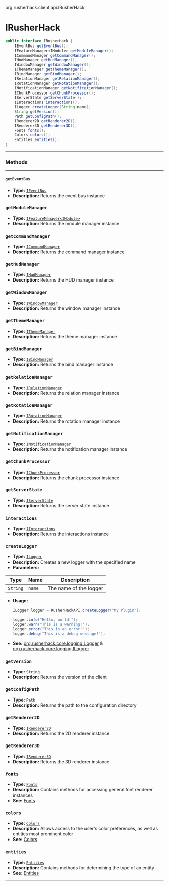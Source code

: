 org.rusherhack.client.api.IRusherHack

# IRusherHack

```java
public interface IRusherHack {
	IEventBus getEventBus();
	IFeatureManager<IModule> getModuleManager();
	ICommandManager getCommandManager();
	IHudManager getHudManager();
	IWindowManager getWindowManager();
	IThemeManager getThemeManager();
	IBindManager getBindManager();
	IRelationManager getRelationManager();
	IRotationManager getRotationManager();
	INotificationManager getNotificationManager();
	IChunkProcessor getChunkProcessor();
	IServerState getServerState();
	IInteractions interactions();
	ILogger createLogger(String name);
	String getVersion();
	Path getConfigPath();
	IRenderer2D getRenderer2D();
	IRenderer3D getRenderer3D();
	Fonts fonts();
	Colors colors();
	Entities entities();
}
```

---

### Methods

---

#### `getEventBus`

- **Type:** [`IEventBus`]()
- **Description:** Returns the event bus instance

### `getModuleManager`

- **Type:** [`IFeatureManager<IModule>`]()
- **Description:** Returns the module manager instance

### `getCommandManager`

- **Type:** [`ICommandManager`]()
- **Description:** Returns the command manager instance

### `getHudManager`

- **Type:** [`IHudManager`]()
- **Description:** Returns the HUD manager instance

### `getWindowManager`

- **Type:** [`IWindowManager`]()
- **Description:** Returns the window manager instance

### `getThemeManager`

- **Type:** [`IThemeManager`]()
- **Description:** Returns the theme manager instance

### `getBindManager`

- **Type:** [`IBindManager`]()
- **Description:** Returns the bind manager instance

### `getRelationManager`

- **Type:** [`IRelationManager`]()
- **Description:** Returns the relation manager instance

### `getRotationManager`

- **Type:** [`IRotationManager`]()
- **Description:** Returns the rotation manager instance

### `getNotificationManager`

- **Type:** [`INotificationManager`]()
- **Description:** Returns the notification manager instance

### `getChunkProcessor`

- **Type:** [`IChunkProcessor`]()
- **Description:** Returns the chunk processor instance

### `getServerState`

- **Type:** [`IServerState`]()
- **Description:** Returns the server state instance

### `interactions`

- **Type:** [`IInteractions`]()
- **Description:** Returns the interactions instance

### `createLogger`

- **Type:** [`ILogger`]()
- **Description:** Creates a new logger with the specified name
- **Parameters:**

| Type     | Name   | Description            |
|----------|--------|------------------------|
| `String` | `name` | The name of the logger |

- **Usage:**
  ```java
  ILogger logger = RusherHackAPI.createLogger("My Plugin");
        
  logger.info("Hello, world!");
  logger.warn("This is a warning!");
  logger.error("This is an error!");
  logger.debug("This is a debug message!");
  ```
- **See:** [org.rusherhack.core.logging.Logger]() & [org.rusherhack.core.logging.ILogger]()

### `getVersion`

- **Type:** `String`
- **Description:** Returns the version of the client

### `getConfigPath`

- **Type:** `Path`
- **Description:** Returns the path to the configuration directory

### `getRenderer2D`

- **Type:** [`IRenderer2D`]()
- **Description:** Returns the 2D renderer instance

### `getRenderer3D`

- **Type:** [`IRenderer3D`]()
- **Description:** Returns the 3D renderer instance

### `fonts`

- **Type:** [`Fonts`]()
- **Description:** Contains methods for accessing general font renderer instances
- **See:** [Fonts](#fonts)

### `colors`

- **Type:** [`Colors`]()
- **Description:** Allows access to the user's color preferences, as well as entities most prominent color
- **See:** [Colors](#colors)

### `entities`

- **Type:** [`Entities`]()
- **Description:** Contains methods for determining the type of an entity
- **See:** [Entities](#entities)

---
